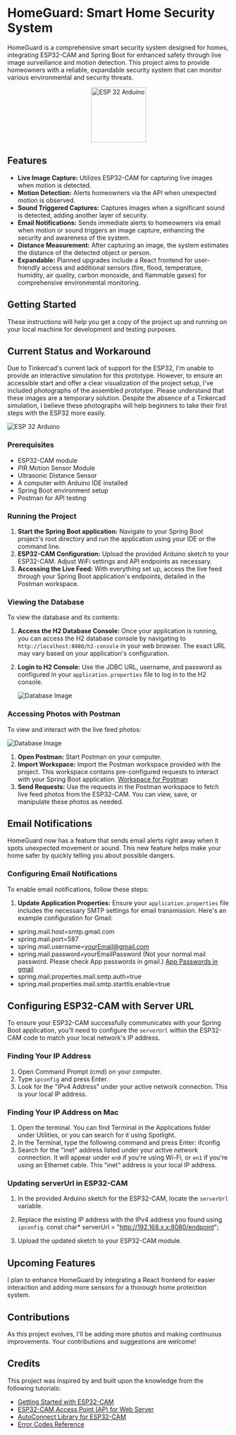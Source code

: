 # HomeGuard: Smart Home Security System 

HomeGuard is a comprehensive smart security system designed for homes, integrating ESP32-CAM and Spring Boot for enhanced safety through live image surveillance and motion detection. This project aims to provide homeowners with a reliable, expandable security system that can monitor various environmental and security threats. 

<p align="center">
  <img src="images_for_Readme/Homeguard_Logo.png" alt="ESP 32 Arduino" width="125">
</p>

## Features

- **Live Image Capture:** Utilizes ESP32-CAM for capturing live images when motion is detected.
- **Motion Detection:** Alerts homeowners via the API when unexpected motion is observed.
- **Sound Triggered Captures:** Captures images when a significant sound is detected, adding another layer of security.
- **Email Notifications:** Sends immediate alerts to homeowners via email when motion or sound triggers an image capture, enhancing the security and awareness of the system.
- **Distance Measurement:** After capturing an image, the system estimates the distance of the detected object or person.
- **Expandable:** Planned upgrades include a React frontend for user-friendly access and additional sensors (fire, flood, temperature, humidity, air quality, carbon monoxide, and flammable gases) for comprehensive environmental monitoring.

## Getting Started

These instructions will help you get a copy of the project up and running on your local machine for development and testing purposes.

## Current Status and Workaround

Due to Tinkercad's current lack of support for the ESP32, I'm unable to provide an interactive simulation for this prototype. However, to ensure an accessible start and offer a clear visualization of the project setup, I've included photographs of the assembled prototype. Please understand that these images are a temporary solution. Despite the absence of a Tinkercad simulation, I believe these photographs will help beginners to take their first steps with the ESP32 more easily.

![ESP 32 Arduino](images_for_Readme/esp32_circuit.jpg)

### Prerequisites

- ESP32-CAM module
- PIR Motion Sensor Module
- Ultrasonic Distance Sensor
- A computer with Arduino IDE installed
- Spring Boot environment setup
- Postman for API testing

### Running the Project

1. **Start the Spring Boot application:** Navigate to your Spring Boot project's root directory and run the application using your IDE or the command line.
2. **ESP32-CAM Configuration:** Upload the provided Arduino sketch to your ESP32-CAM. Adjust WiFi settings and API endpoints as necessary.
3. **Accessing the Live Feed:** With everything set up, access the live feed through your Spring Boot application's endpoints, detailed in the Postman workspace.

### Viewing the Database

To view the database and its contents:

1. **Access the H2 Database Console:** Once your application is running, you can access the H2 database console by navigating to `http://localhost:8080/h2-console` in your web browser. The exact URL may vary based on your application's configuration.

2. **Login to H2 Console:** Use the JDBC URL, username, and password as configured in your `application.properties` file to log in to the H2 console. 

    ![Database Image](images_for_Readme/database.png)

### Accessing Photos with Postman

To view and interact with the live feed photos:

![Database Image](images_for_Readme/postman_collection.png)

1. **Open Postman:** Start Postman on your computer.
2. **Import Workspace:** Import the Postman workspace provided with the project. This workspace contains pre-configured requests to interact with your Spring Boot application. [Workspace for Postman](https://github.com/berkaybarisalgun/HomeGuard--A-Smart-Home-Security-System-with-ESP32-CAM-and-Spring-Boot/blob/main/Arduino%20camera.postman_collection.json)
3. **Send Requests:** Use the requests in the Postman workspace to fetch live feed photos from the ESP32-CAM. You can view, save, or manipulate these photos as needed.

## Email Notifications

HomeGuard now has a feature that sends email alerts right away when it spots unexpected movement or sound. This new feature helps make your home safer by quickly telling you about possible dangers.

### Configuring Email Notifications

To enable email notifications, follow these steps:

1. **Update Application Properties:** Ensure your `application.properties` file includes the necessary SMTP settings for email transmission. Here's an example configuration for Gmail:
- spring.mail.host=smtp.gmail.com
- spring.mail.port=587
- spring.mail.username=yourEmail@gmail.com
- spring.mail.password=yourEmailPassword (Not your normal mail password. Please check App passwords in gmail.) [App Passwords in gmail](https://knowledge.workspace.google.com/kb/how-to-create-app-passwords-000009237)
- spring.mail.properties.mail.smtp.auth=true
- spring.mail.properties.mail.smtp.starttls.enable=true


## Configuring ESP32-CAM with Server URL

To ensure your ESP32-CAM successfully communicates with your Spring Boot application, you'll need to configure the `serverUrl` within the ESP32-CAM code to match your local network's IP address.

### Finding Your IP Address

1. Open Command Prompt (cmd) on your computer.
2. Type `ipconfig` and press Enter.
3. Look for the "IPv4 Address" under your active network connection. This is your local IP address.

### Finding Your IP Address on Mac

1. Open the terminal. You can find Terminal in the Applications folder under Utilities, or you can search for it using Spotlight.
2. In the Terminal, type the following command and press Enter: ifconfig
3. Search for the "inet" address listed under your active network connection. It will appear under `en0` if you're using Wi-Fi, or `en1` if you're using an Ethernet cable. This "inet" address is your local IP address.


### Updating serverUrl in ESP32-CAM

1. In the provided Arduino sketch for the ESP32-CAM, locate the `serverUrl` variable.
2. Replace the existing IP address with the IPv4 address you found using `ipconfig`.
const char* serverUrl = "http://192.168.x.x:8080/endpoint";


3. Upload the updated sketch to your ESP32-CAM module.

## Upcoming Features

I plan to enhance HomeGuard by integrating a React frontend for easier interaction and adding more sensors for a thorough home protection system.

## Contributions

As this project evolves, I'll be adding more photos and making continuous improvements. Your contributions and suggestions are welcome!

## Credits

This project was inspired by and built upon the knowledge from the following tutorials:
- [Getting Started with ESP32-CAM](https://lastminuteengineers.com/getting-started-with-esp32-cam/)
- [ESP32-CAM Access Point (AP) for Web Server](https://randomnerdtutorials.com/esp32-cam-access-point-ap-web-server/)
- [AutoConnect Library for ESP32-CAM](https://hieromon.github.io/AutoConnect/esp32cam.html)
- [Error Codes Reference](https://docs.espressif.com/projects/esp-idf/en/stable/esp32/api-reference/error-codes.html)
